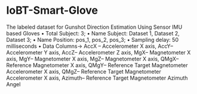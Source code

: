 # IoBT-Smart-Glove
The labeled dataset for Gunshot Direction Estimation Using Sensor IMU based Gloves
•	Total Subject: 3; 
•	Name Subject: Dataset 1, Dataset 2, Dataset 3;
•	Name Position: pos_1, pos_2, pos_3;
•	Sampling delay: 50 milliseconds 
•	Data Columns->
   AccX – Accelerometer X axis, 
   AccY– Accelerometer Y axis, 
   AccZ– Accelerometer Z axis, 
   MgX– Magnetometer X axis, 
   MgY– Magnetometer X axis, 
   MgZ– Magnetometer X axis, 
   QMgX– Reference Magnetometer X axis, 
   QMgY– Reference Target Magnetometer Accelerometer X axis, 
   QMgZ– Reference Target Magnetometer Accelerometer X axis, 
   Azimuth– Reference Target Magnetometer Azimuth Angel 
    
